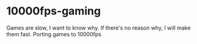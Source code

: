 # 10000fps-gaming
Games are slow, I want to know why. If there's no reason why, I will make them fast. Porting games to 10000fps
